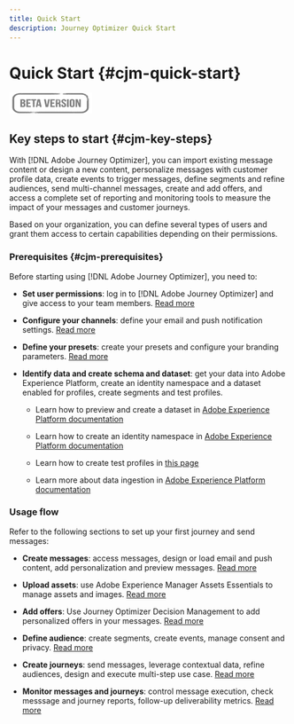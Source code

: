```yaml
---
title: Quick Start
description: Journey Optimizer Quick Start
---
```

# Quick Start {#cjm-quick-start}

![](assets/do-not-localize/badge.png)

## Key steps to start {#cjm-key-steps}

With [!DNL Adobe Journey Optimizer], you can import existing message content or design a new content, personalize messages with customer profile data, create events to trigger messages, define segments and refine audiences, send multi-channel messages, create and add offers, and access a complete set of reporting and monitoring tools to measure the impact of your messages and customer journeys.

Based on your organization, you can define several types of users and grant them access to certain capabilities depending on their permissions.

### Prerequisites {#cjm-prerequisites}

Before starting using [!DNL Adobe Journey Optimizer], you need to:

* **Set user permissions**: log in to [!DNL Adobe Journey Optimizer] and give access to your team members. [Read more](../using/administration/permissions.md)

* **Configure your channels**: define your email and push notification settings. [Read more](../using/configuration/get-started-configuration.md)

* **Define your presets**: create your presets and configure your branding parameters. [Read more](../using/configuration/message-presets.md)

* **Identify data and create schema and dataset**: get your data into Adobe Experience Platform, create an identity namespace and a dataset enabled for profiles, create segments and test profiles.

    * Learn how to preview and create a dataset in [Adobe Experience Platform documentation](https://experienceleague.adobe.com/docs/experience-platform/catalog/datasets/user-guide.html)

    * Learn how to create an identity namespace in [Adobe Experience Platform documentation](https://experienceleague.adobe.com/docs/experience-platform/identity/namespaces.html?lang=en#manage-namespaces)

    * Learn how to create test profiles in [this page](../using/building-journeys/creating-test-profiles.md)
    
    * Learn more about data ingestion in [Adobe Experience Platform documentation](https://experienceleague.adobe.com/docs/experience-platform/ingestion/home.html)


### Usage flow

Refer to the following sections to set up your first journey and send messages:

* **Create messages**: access messages, design or load email and push content, add personalization and preview messages. [Read more](create-message.md)

* **Upload assets**: use Adobe Experience Manager Assets Essentials to manage assets and images. [Read more](assets-essentials.md)

* **Add offers**: Use Journey Optimizer Decision Management to add personalized offers in your messages. [Read more](../using/offers/get-started/starting-offer-decisioning.md)

* **Define audience**: create segments, create events, manage consent and privacy. [Read more](../using/segment/about-segments.md)

* **Create journeys**: send messages, leverage contextual data, refine audiences, design and execute multi-step use case. [Read more](building-journeys/journey.md)

* **Monitor messages and journeys**: control message execution, check messsage and journey reports, follow-up deliverability metrics. [Read more](message-monitoring.md)
